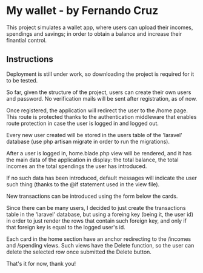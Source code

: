 
# My wallet - by Fernando Cruz

This project simulates a wallet app, where users can upload their incomes, spendings and savings; in order to obtain a balance and increase their finantial control.


## Instructions
Deployment is still under work, so downloading the project is required for it to be tested.

So far, given the structure of the project, users can create their own users and password. No verification mails will be sent after registration, as of now.

Once registered, the application will redirect the user to the /home page. This route is protected thanks to the authentication middleware that enables route protection in case the user is logged in and logged out.

Every new user created will be stored in the users table of the 'laravel' database (use php artisan migrate in order to run the migrations).

After a user is logged in, home.blade.php view will be rendered, and it has the main data of the application in display: the total balance, the total incomes an the total spendings the user has introduced. 

If no such data has been introduced, default messages will indicate the user such thing (thanks to the @if statement used in the view file).

New transactions can be introduced using the form below the cards.

Since there can be many users, I decided to just create the transactions table in the 'laravel' database, but using a foreing key (being it, the user id) in order to just render the rows that contain such foreign key, and only if that foreign key is equal to the logged user's id.

Each card in the home section have an anchor redirecting to the /incomes and /spending views.
Such views have the Delete function, so the user can delete the selected row once submitted the Delete button.

That's it for now, thank you!